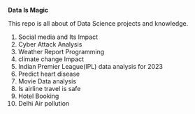 **Data Is Magic**

This repo is all about of Data Science projects and knowledge.

1. Social media and Its Impact
2. Cyber Attack  Analysis
3. Weather Report Programming
4. climate change Impact
5. Indian Premier League(IPL) data analysis for 2023
6. Predict heart disease
7. Movie Data analysis
8. Is airline travel is safe
9. Hotel Booking
10. Delhi Air pollution

